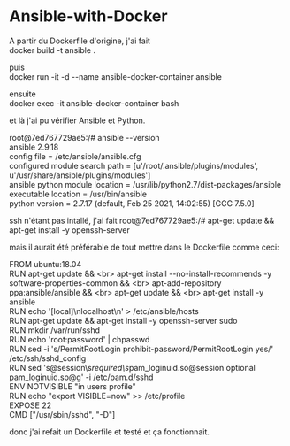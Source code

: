 # Ansible-with-Docker

A partir du Dockerfile d'origine, j'ai fait<br>
docker build -t ansible  .

puis <br>
docker run -it -d --name ansible-docker-container ansible

ensuite <br>
docker exec -it ansible-docker-container bash

et là j'ai pu vérifier Ansible et Python.<br>

root@7ed767729ae5:/# ansible --version<br>
ansible 2.9.18<br>
  config file = /etc/ansible/ansible.cfg<br>
  configured module search path = [u'/root/.ansible/plugins/modules', u'/usr/share/ansible/plugins/modules']<br>
  ansible python module location = /usr/lib/python2.7/dist-packages/ansible<br>
  executable location = /usr/bin/ansible<br>
  python version = 2.7.17 (default, Feb 25 2021, 14:02:55) [GCC 7.5.0]<br>

ssh n'étant pas intallé, j'ai fait
root@7ed767729ae5:/# apt-get update && apt-get install -y openssh-server

mais il aurait été préférable de tout mettre dans le Dockerfile comme ceci:

FROM ubuntu:18.04<br>
RUN apt-get update && \<br>
 apt-get install --no-install-recommends -y software-properties-common && \<br>
 apt-add-repository ppa:ansible/ansible && \<br>
 apt-get update && \<br>
 apt-get install -y ansible <br>
RUN echo '[local]\nlocalhost\n' > /etc/ansible/hosts<br>
RUN apt-get update && apt-get install -y openssh-server sudo<br>
RUN mkdir /var/run/sshd<br>
RUN echo 'root:password' | chpasswd<br>
RUN sed -i 's/PermitRootLogin prohibit-password/PermitRootLogin yes/' /etc/ssh/sshd_config<br>
RUN sed 's@session\s*required\s*pam_loginuid.so@session optional pam_loginuid.so@g' -i /etc/pam.d/sshd<br>
ENV NOTVISIBLE "in users profile"<br>
RUN echo "export VISIBLE=now" >> /etc/profile<br>
EXPOSE 22<br>
CMD ["/usr/sbin/sshd", "-D"]<br>

donc j'ai refait un Dockerfile et testé et ça fonctionnait.
